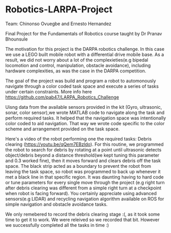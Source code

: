 # Robotics-LARPA-Project
Team: Chinonso Ovuegbe and Ernesto Hernandez

Final Project for the Fundamentals of Robotics course taught by Dr Pranav Bhounsule 

The motivation for this project is the DARPA robotics challenge. In this case we use a LEGO built mobile robot with a differential drive mobile base. As a result, we did not worry about a lot of the complexieties(e.g bipedal locomotion and control, manipulation, obstacle avoidance), including hardware complexities, as was the case in the DARPA competition. 

The goal of the project was build and program a robot to automonously navigate through a color coded task space and execute a series of tasks under certain constraints. More info here https://github.com/pab47/LARPA_Robotics_Challenge


Uisng data from the available sensors provided in the kit (Gyro, ultrasonic, sonar, color sensor),we wrote MATLAB code to navigate along the task and perform required tasks. It helped that the navigation space was intentionally color coded to aid navigation. That way we wrote code specific to the color scheme and arrangement provided on the task space.

Here's a video of the robot performing one the required tasks: Debris clearing (https://youtu.be/qQem7EBzldo). For this routine, we programmed the robot to search for debris by rotating at a point until ultrasonic detects object/debris beyond a distance threshold(we kept tuning this parameter and 0.3 worked fine), then it moves forward and clears debris off the task space. The black strip acted as a boundary to prevent the robot from leaving the task space, so robot was programmed to back up whenever it met a black line in that specific region. It was daunting having to hard code or tune parameters for every single move through the project (e.g right turn after debris clearing was different from a simple right turn at a checkpoint when robot is facing forward). You certainly appreciate using advanced sensors(e.g LIDAR) and recycling navigation algorithm available on ROS for simple navigation and obstacle avoidance tasks.  

We only remebered to record the debris clearing stage :(, as it took some time to get it to work. We were releived so we recorded that bit. However we successfully completed all the tasks in time :)




  
